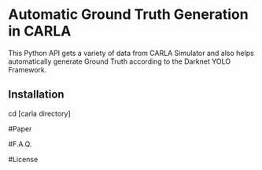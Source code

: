 Automatic Ground Truth Generation in CARLA 
=============================================

This Python API gets a variety of data from CARLA Simulator and also helps automatically generate Ground Truth according to the Darknet YOLO Framework.

Installation
--------------
cd [carla directory]

#Paper

#F.A.Q.

#License

